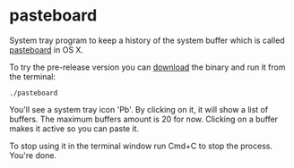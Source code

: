 # pasteboard
System tray program to keep a history of the system buffer which is called [pasteboard](https://developer.apple.com/library/content/documentation/Cocoa/Conceptual/PasteboardGuide106/Introduction/Introduction.html#//apple_ref/doc/uid/TP40008100-SW1) in OS X.

To try the pre-release version you can [download](https://github.com/iharsuvorau/pasteboard/releases/download/0.1/pastebord-0.1_darwin64.zip) the binary and run it from the terminal:
```
./pasteboard
```

You'll see a system tray icon 'Pb'. By clicking on it, it will show a list of buffers. The maximum buffers amount is 20 for now. Clicking on a buffer makes it active so you can paste it.

To stop using it in the terminal window run Cmd+C to stop the process. You're done.
